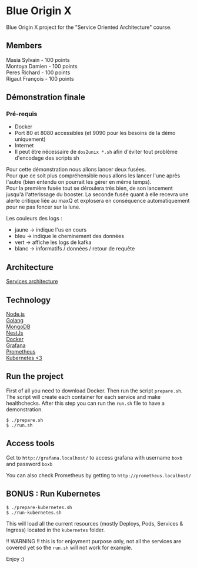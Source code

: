# Blue Origin X

Blue Origin X project for the "Service Oriented Architecture" course.

## Members

Masia Sylvain - 100 points  
Montoya Damien - 100 points  
Peres Richard - 100 points  
Rigaut François - 100 points  

## Démonstration finale
### Pré-requis
- Docker  
- Port 80 et 8080 accessibles (et 9090 pour les besoins de la démo uniquement)  
- Internet  
- Il peut être nécessaire de `dos2unix *.sh` afin d'éviter tout problème d'encodage des scripts sh


Pour cette démonstration nous allons lancer deux fusées.  
Pour que ce soit plus compréhensible nous allons les lancer l'une après l'autre (bien entendu on pourrait les gérer en même temps).  
Pour la première fusée tout se déroulera très bien, de son lancement jusqu'à l'atterissage du booster.
La seconde fusée quant à elle recevra une alerte critique liée au maxQ et explosera en conséquence automatiquement pour ne pas foncer sur la lune.  

Les couleurs des logs :
- jaune -> indique l'us en cours
- bleu -> indique le cheminement des données
- vert -> affiche les logs de kafka
- blanc -> informatifs / données / retour de requête


## Architecture
[Services architecture](https://docs.google.com/drawings/d/1nPwjdThcmIOF9405_RnOB57g_V54kWaU8bnyY00sa-E/edit?usp=sharing)  

## Technology
[Node.js](https://nodejs.org/en/)  
[Golang](https://golang.org/)  
[MongoDB](https://www.mongodb.com/)  
[NestJs](https://nestjs.com/)  
[Docker](https://www.docker.com/)  
[Grafana](https://grafana.com/)  
[Prometheus](https://prometheus.io)  
[Kubernetes <3](https://kubernetes.io)  

## Run the project

First of all you need to download Docker. Then run the script `prepare.sh`. 
The script will create each container for each service and make healthchecks. 
After this step you can run the `run.sh` file to have a demonstration.

```
$ ./prepare.sh  
$ ./run.sh  
```

## Access tools

Get to `http://grafana.localhost/` to access grafana with username `boxb` and password `boxb`

You can also check Prometheus by getting to `http://prometheus.localhost/`


## BONUS : Run Kubernetes

```
$ ./prepare-kubernetes.sh  
$ ./run-kubernetes.sh  
```

This will load all the current resources (mostly Deploys, Pods, Services & Ingress) located in the `kubernetes` folder.

!! WARNING !! this is for enjoyment purpose only, not all the services are covered yet so the `run.sh` will not work for example.

Enjoy :)
